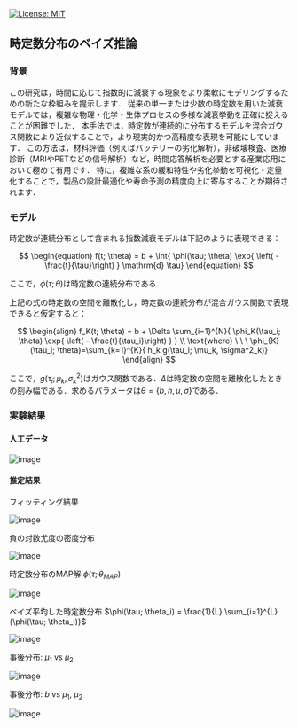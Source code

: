 [![License: MIT](https://img.shields.io/badge/License-MIT-yellow.svg)](https://opensource.org/licenses/MIT)

## 時定数分布のベイズ推論

### 背景

この研究は，時間に応じて指数的に減衰する現象をより柔軟にモデリングするための新たな枠組みを提示します．
従来の単一または少数の時定数を用いた減衰モデルでは，複雑な物理・化学・生体プロセスの多様な減衰挙動を正確に捉えることが困難でした．
本手法では，時定数が連続的に分布するモデルを混合ガウス関数により近似することで，より現実的かつ高精度な表現を可能にしています．
この方法は，材料評価（例えばバッテリーの劣化解析），非破壊検査、医療診断（MRIやPETなどの信号解析）など，時間応答解析を必要とする産業応用において極めて有用です．
特に，複雑な系の緩和特性や劣化挙動を可視化・定量化することで，製品の設計最適化や寿命予測の精度向上に寄与することが期待されます．

### モデル

時定数が連続分布として含まれる指数減衰モデルは下記のように表現できる：

$$
\begin{equation}
  f(t; \theta) = b + \int{ \phi(\tau; \theta) \exp{ \left( - \frac{t}{\tau}\right) } \mathrm{d} \tau}
\end{equation}
$$

ここで，$`\phi(\tau; \theta)`$は時定数の連続分布である．

上記の式の時定数の空間を離散化し，時定数の連続分布が混合ガウス関数で表現できると仮定すると：

$$
\begin{align}
  f_K(t; \theta) = b + \Delta \sum_{i=1}^{N}{ \phi_K(\tau_i; \theta) \exp{ \left( - \frac{t}{\tau_i}\right) }  } \\
  \text{where} \ \ \ \phi_{K}(\tau_i; \theta)=\sum_{k=1}^{K}{ h_k g(\tau_i; \mu_k, \sigma^2_k)}
\end{align}
$$

ここで，$`g(\tau_i; \mu_k, \sigma^2_k)`$はガウス関数である．$`\Delta`$は時定数の空間を離散化したときの刻み幅である．求めるパラメータは$`\theta=\{ b, h, \mu, \sigma \}`$である．

### 実験結果

#### 人工データ

![image](https://github.com/user-attachments/assets/a45f0bd6-f04e-48ab-8298-5cc81088c5a0)

#### 推定結果

フィッティング結果

![image](https://github.com/user-attachments/assets/67ce93e9-fb0d-43e3-90d6-bfd6695eed64)

負の対数尤度の密度分布

![image](https://github.com/user-attachments/assets/58c8b141-87b8-45b9-bab8-53414f5e38d1)

時定数分布のMAP解  $`\phi(\tau; \theta_{MAP})`$

![image](https://github.com/user-attachments/assets/d529fd2f-06b1-4503-9e06-9aca5baba5d8)

ベイズ平均した時定数分布  $`\phi(\tau; \theta_i) = \frac{1}{L} \sum_{i=1}^{L}{\phi(\tau; \theta_i)}`$

![image](https://github.com/user-attachments/assets/7e8941f9-bbda-460b-95e6-253f4cce061a)


事後分布: $`\mu_1`$ vs $`\mu_2`$

![image](https://github.com/user-attachments/assets/04444ced-7aac-4abd-913b-41cb81869828)

事後分布: $`b`$ vs $`\mu_1`$, $`\mu_2`$

![image](https://github.com/user-attachments/assets/ee01de03-d304-4710-9d3a-4e41007d8786)


